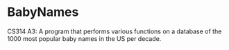 # BabyNames
CS314 A3: 
A program that performs various functions on a database of the 1000 most popular baby names in the US per decade.
